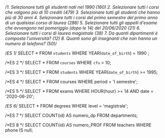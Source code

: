 /*1. Selezionare tutti gli studenti nati nel 1990 (160)
2. Selezionare tutti i corsi che valgono più di 10 crediti (479)
3. Selezionare tutti gli studenti che hanno più di 30 anni
4. Selezionare tutti i corsi del primo semestre del primo anno di un qualsiasi corso di
laurea (286)
5. Selezionare tutti gli appelli d'esame che avvengono nel pomeriggio (dopo le 14) del
20/06/2020 (21)
6. Selezionare tutti i corsi di laurea magistrale (38)
7. Da quanti dipartimenti è composta l'università? (12)
8. Quanti sono gli insegnanti che non hanno un numero di telefono? (50)*/

/*ES 1*/
SELECT *
FROM `students`
WHERE YEAR(`date_of_birth`) = 1990 ;

/*ES 2 */
SELECT *
FROM `courses`
WHERE `cfu` > 10;

/*ES 3 */
SELECT * 
FROM `students`
WHERE YEAR(`date_of_birth`) >= 1995;

/*ES 4 */
SELECT *
FROM courses
WHERE period = 'I semestre';

/*ES 5 */
SELECT *
FROM exams
WHERE HOUR(hour) >= 14
AND date = '2020-06-20';

/*ES 6*/
SELECT *
FROM degrees
WHERE level = 'magistrale';

/*ES 7 */
SELECT COUNT(id) AS numero_dp
FROM departments;

/*ES 8 */
SELECT COUNT(id) AS numero_PROF
FROM teachers
WHERE phone IS null;
